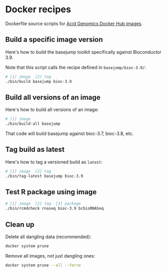 # Docker recipes

Dockerfile source scripts for [Acid Genomics Docker Hub images](https://cloud.docker.com/u/acidgenomics/).

## Build a specific image version

Here's how to build the basejump toolkit specifically against Bioconductor 3.9.

Note that this script calls the recipe defined in `basejump/bioc-3.9/`:

```sh
# [1] image  [2] tag
./bin/build basejump bioc-3.9
```

## Build all versions of an image

Here's how to build all versions of an image:

```sh
# [1] image
./bin/build-all basejump
```

That code will build basejump against bioc-3.7, bioc-3.8, etc.

## Tag build as latest

Here's how to tag a versioned build as `latest`:

```sh
# [1] image  [2] tag
./bin/tag-latest basejump bioc-3.9
```

## Test R package using image

```sh
# [1] image  [2] tag  [3] package
./bin/rcmdcheck rnaseq bioc-3.9 bcbioRNASeq
```

## Clean up

Delete all dangling data (recommended):

```sh
docker system prune
```

Remove all images, not just dangling ones:

```sh
docker system prune --all --force
```
